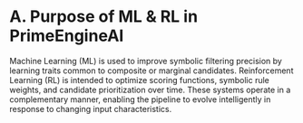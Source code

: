 # A. Purpose of ML & RL in PrimeEngineAI

Machine Learning (ML) is used to improve symbolic filtering precision by learning traits common to composite or marginal candidates. Reinforcement Learning (RL) is intended to optimize scoring functions, symbolic rule weights, and candidate prioritization over time. These systems operate in a complementary manner, enabling the pipeline to evolve intelligently in response to changing input characteristics.

